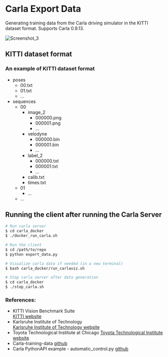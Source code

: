 # Carla Export Data
Generating training data from the Carla driving simulator in the KITTI dataset format. Supports Carla 0.9.13.

![Screenshot_3](https://user-images.githubusercontent.com/30608533/58124632-5c87b380-7c17-11e9-907b-f7cfdbb697a7.jpg)



## KITTI dataset format

### An example of KITTI dataset format
- poses
    - 00.txt
    - 01.txt
    - ...
- sequences
    - 00
        - image_2
            - 000000.png
            - 000001.png
            - ...
        - velodyne
            - 000000.bin
            - 000001.bin
            - ...
        - label_2
            - 000000.txt
            - 000001.txt
            - ...
        - calib.txt
        - times.txt
    - 01
        - ...
    - ...


## Running the client after running the Carla Server

```bash
# Run carla server
$ cd carla_docker
$ ./docker_run_carla.sh

# Run the client
$ cd /path/to/repo
$ python export_data.py

# Visualize carla data if needed (in a new terminal)
$ bash carla_docker/run_carlaviz.sh

# Stop carla server after data generation
$ cd carla_docker
$ ./stop_carla.sh
```


### References:

-  KITTI Vision Benchmark Suite    
[KITTI website](http://www.cvlibs.net/datasets/kitti/raw_data.php)
-  Karlsruhe Institute of Technology  
[Karlsruhe Institute of Technology website](http://www.kit.edu/english/index.php)
-  Toyota Technological Institute at Chicago 
[Toyota Technological Institute website](https://www.ttic.edu/)
-  Carla-training-data [github](https://github.com/enginBozkurt/carla-training-data)
-  Carla PythonAPI example - automatic_control.py [github](https://github.com/carla-simulator/carla/blob/0.9.13/PythonAPI/examples/automatic_control.py)

